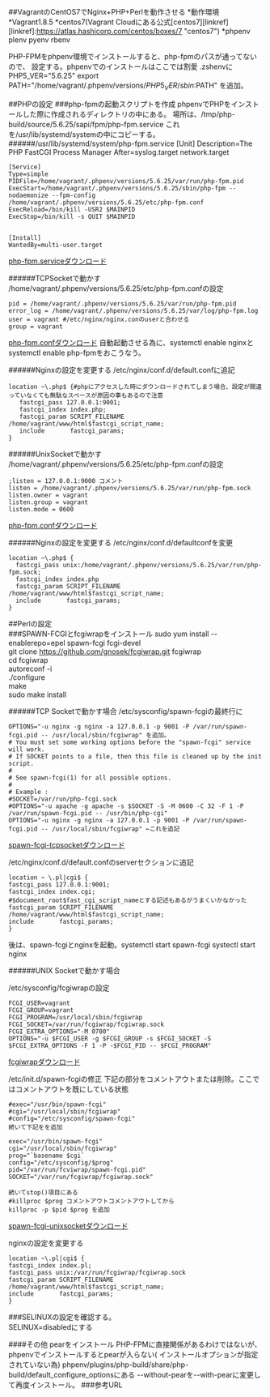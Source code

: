 ##VagrantのCentOS7でNginx+PHP+Perlを動作させる
*動作環境
*Vagrant1.8.5
*centos7(Vagrant Cloudにある公式[centos7][linkref]
[linkref]:https://atlas.hashicorp.com/centos/boxes/7 "centos7")
*phpenv plenv pyenv rbenv

PHP-FPMをphpenv環境でインストールすると、php-fpmのパスが通ってないので、
設定する。phpenvでのインストールはここでは割愛
.zshenvに
PHP5_VER="5.6.25"
export PATH="/home/vagrant/.phpenv/versions/${PHP5_VER}/sbin:$PATH"
を追加。

##PHPの設定
###php-fpmの起動スクリプトを作成
phpenvでPHPをインストールした際に作成されるディレクトリの中にある。
場所は、/tmp/php-build/source/5.6.25/sapi/fpm/php-fpm.service
これを/usr/lib/systemd/systemの中にコピーする。
######/usr/lib/systemd/system/php-fpm.service
    [Unit]
    Description=The PHP FastCGI Process Manager
    After=syslog.target network.target  
    
    
    [Service]
    Type=simple  
    PIDFile=/home/vagrant/.phpenv/versions/5.6.25/var/run/php-fpm.pid  
    ExecStart=/home/vagrant/.phpenv/versions/5.6.25/sbin/php-fpm --nodaemonize --fpm-config   /home/vagrant/.phpenv/versions/5.6.25/etc/php-fpm.conf  
    ExecReload=/bin/kill -USR2 $MAINPID  
    ExecStop=/bin/kill -s QUIT $MAINPID  
    
    
    [Install]  
    WantedBy=multi-user.target  

[php-fpm.serviceダウンロード](https://raw.githubusercontent.com/spidering/configfiles/master/php-fpm.service)

######TCPSocketで動かす
/home/vagrant/.phpenv/versions/5.6.25/etc/php-fpm.confの設定

    pid = /home/vagrant/.phpenv/versions/5.6.25/var/run/php-fpm.pid
    error_log = /home/vagrant/.phpenv/versions/5.6.25/var/log/php-fpm.log
    user = vagrant #/etc/nginx/nginx.conのuserと合わせる
    group = vagrant
    
[php-fpm.confダウンロード](https://raw.githubusercontent.com/spidering/configfiles/master/php-fpm.conf)
自動起動させる為に、systemctl enable nginxとsystemctl enable php-fpmをおこうなう。

######Nginxの設定を変更する
/etc/nginx/conf.d/default.confに追記

    location ~\.php$ {#phpにアクセスした時にダウンロードされてしまう場合、設定が間違っていなくても無駄なスペースが原因の事もあるので注意
       fastcgi_pass 127.0.0.1:9001;
       fastcgi_index index.php;
       fastcgi_param SCRIPT_FILENAME /home/vagrant/www/html$fastcgi_script_name;
       include       fastcgi_params;
    }
######UnixSocketで動かす
/home/vagrant/.phpenv/versions/5.6.25/etc/php-fpm.confの設定

    ;listen = 127.0.0.1:9000 コメント
    listen = /home/vagrant/.phpenv/versions/5.6.25/var/run/php-fpm.sock
    listen.owner = vagrant
    listen.group = vagrant
    listen.mode = 0600

[php-fpm.confダウンロード](https://raw.githubusercontent.com/spidering/configfiles/master/php-fpm-unixsocket.conf)

######Nginxの設定を変更する
/etc/nginx/conf.d/defaultconfを変更

    location ~\.php$ {
      fastcgi_pass unix:/home/vagrant/.phpenv/versions/5.6.25/var/run/php-fpm.sock;
      fastcgi_index index.php
      fastcgi_param SCRIPT_FILENAME /home/vagrant/www/html$fastcgi_script_name;
      include       fastcgi_params;
    }

##Perlの設定    
###SPAWN-FCGIとfcgiwrapをインストール
    sudo yum install --enablerepo=epel spawn-fcgi fcgi-devel  
    git clone https://github.com/gnosek/fcgiwrap.git fcgiwrap  
    cd fcgiwrap  
    autoreconf -i  
    ./configure  
    make  
    sudo make install  


######TCP Socketで動かす場合
/etc/sysconfig/spawn-fcgiの最終行に

    OPTIONS="-u nginx -g nginx -a 127.0.0.1 -p 9001 -P /var/run/spawn-fcgi.pid -- /usr/local/sbin/fcgiwrap" を追加。
    # You must set some working options before the "spawn-fcgi" service will work.
    # If SOCKET points to a file, then this file is cleaned up by the init script.
    #
    # See spawn-fcgi(1) for all possible options.
    #
    # Example :
    #SOCKET=/var/run/php-fcgi.sock
    #OPTIONS="-u apache -g apache -s $SOCKET -S -M 0600 -C 32 -F 1 -P /var/run/spawn-fcgi.pid -- /usr/bin/php-cgi"
    OPTIONS="-u nginx -g nginx -a 127.0.0.1 -p 9001 -P /var/run/spawn-fcgi.pid -- /usr/local/sbin/fcgiwrap" ←これを追記
[spawn-fcgi-tcpsocketダウンロード](https://raw.githubusercontent.com/spidering/configfiles/master/init.d/spawn-fcgi-tcpsocket)

/etc/nginx/conf.d/default.confのserverセクションに追記

    location ~ \.pl|cgi$ {
    fastcgi_pass 127.0.0.1:9001;
    fastcgi_index index.cgi;
    #$document_root$fast_cgi_script_nameとする記述もあるがうまくいかなかった
    fastcgi_param SCRIPT_FILENAME /home/vagrant/www/html$fastcgi_script_name; 
    include       fastcgi_params;
    }
後は、spawn-fcgiとnginxを起動。systemctl start spawn-fcgi systectl start nginx

######UNIX Socketで動かす場合

/etc/sysconfig/fcgiwrapの設定

    FCGI_USER=vagrant
    FCGI_GROUP=vagrant
    FCGI_PROGRAM=/usr/local/sbin/fcgiwrap
    FCGI_SOCKET=/var/run/fcgiwrap/fcgiwrap.sock
    FCGI_EXTRA_OPTIONS="-M 0700"
    OPTIONS="-u $FCGI_USER -g $FCGI_GROUP -s $FCGI_SOCKET -S $FCGI_EXTRA_OPTIONS -F 1 -P -$FCGI_PID -- $FCGI_PROGRAM"
[fcgiwrapダウンロード](https://raw.githubusercontent.com/spidering/configfiles/master/fcgiwrap)

/etc/init.d/spawn-fcgiの修正
下記の部分をコメントアウトまたは削除。ここではコメントアウトを既にしている状態
    
    #exec="/usr/bin/spawn-fcgi"
    #cgi="/usr/local/sbin/fcgiwrap"
    #config="/etc/sysconfig/spawn-fcgi"
    続いて下記をを追加
    
    exec="/usr/bin/spawn-fcgi"
    cgi="/usr/local/sbin/fcgiwrap"
    prog="`basename $cgi`
    config="/etc/sysconfig/$prog"
    pid="/var/run/fcviwrap/spawn-fcgi.pid"
    SOCKET="/var/run/fcgiwrap/fcgiwrap.sock"
    
    続いてstop()項目にある
    #killproc $prog コメントアウトコメントアウトしてから
    killproc -p $pid $prog を追加
[spawn-fcgi-unixsocketダウンロード](https://raw.githubusercontent.com/spidering/configfiles/master/init.d/spawn-fcgi-unixsocket)

nginxの設定を変更する

    location ~\.pl|cgi$ {
    fastcgi_index index.pl;
    fastcgi_pass unix:/var/run/fcgiwrap/fcgiwrap.sock
    fastcgi_param SCRIPT_FILENAME /home/vagrant/www/html$fastcgi_script_name;
    include       fastcgi_params;
    }
###SELINUXの設定を確認する。  
SELINUX=disabledにする

####その他
pearをインストール
PHP-FPMに直接関係があるわけではないが、phpenvでインストールするとpearが入らない(
インストールオプションが指定されていない為)
phpenv/plugins/php-build/share/php-build/default_configure_optionsにある
--without-pearを--with-pearに変更して再度インストール。
###参考URL

